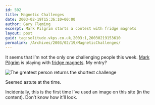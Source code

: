 ```yaml
---
id: 502
title: Magnetic Challenges
date: 2003-02-19T15:36:10+00:00
author: Gary Fleming
excerpt: Mark Pilgrim starts a contest with fridge magnets
layout: post
guid: tag:solitude.vkps.co.uk,2003:1,20030219153610
permalink: /Archives/2003/02/19/MagneticChallenges/
---
```

It seems that I&#8217;m not the only one challenging people this week. [Mark Pilgrim](http://diveintomark.org) is playing with [fridge magnets](http://diveintomark.org/archives/2003/02/18/online_magnetic_poetry.html). My entry?


![The greatest person returns the shortest challenge](http://solitude.vkps.co.uk/SiteImages/MagneticPoetry.gif) 

Seemed astute at the time.

Incidentally, this is the first time I&#8217;ve used an image on this site (in the content). Don&#8217;t know how it&#8217;ll look.